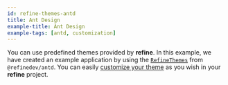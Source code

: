 ```yaml
---
id: refine-themes-antd
title: Ant Design
example-title: Ant Design
example-tags: [antd, customization]
---
```


You can use predefined themes provided by **refine**. In this example, we have created an example application by using the [`RefineThemes`](/docs/ui-integrations/ant-design/theming#predefined-themes) from `@refinedev/antd`. You can easily [customize your theme](/docs/ui-integrations/ant-design/theming#overriding-the-themes) as you wish in your **refine** project.

<CodeSandboxExample path="theme-antd-demo" />
